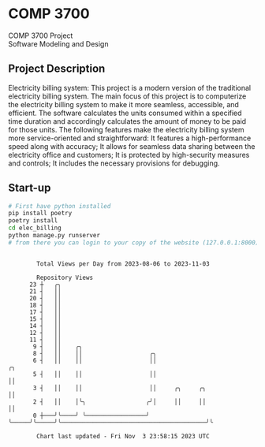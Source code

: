 # COMP 3700
COMP 3700 Project  
Software Modeling and Design
## Project Description
Electricity billing system: This project is a modern version of the traditional electricity billing system. The main focus of this project is to computerize the electricity billing system to make it more seamless, accessible, and efficient. The software calculates the units consumed within a specified time duration and accordingly calculates the amount of money to be paid for those units. The following features make the electricity billing system more service-oriented and straightforward: It features a high-performance speed along with accuracy; It allows for seamless data sharing between the electricity office and customers; It is protected by high-security measures and controls; It includes the necessary provisions for debugging.

## Start-up
```bash
# First have python installed
pip install poetry
poetry install
cd elec_billing
python manage.py runserver
# from there you can login to your copy of the website (127.0.0.1:8000), default creds are admin/admin
```

```

        Total Views per Day from 2023-08-06 to 2023-11-03

        Repository Views
      23 ┼   ╭╮
      21 ┤   ││
      20 ┤   ││
      18 ┤   ││
      17 ┤   ││
      15 ┤   ││
      14 ┤   ││
      12 ┤   ││
      11 ┤   ││
       9 ┤   ││    ╭╮
       8 ┤   ││    ││                   ╭╮
       6 ┤   ││    ││                   ││                                                       ╭╮
       5 ┤   ││    ││                   ││                                                       ││
       3 ┤   ││    ││                   ││     ╭╮     ╭╮                                         ││
       2 ┤   ││    │╰╮                 ╭╯│     ││     ││                                         ││
       0 ┼───╯╰────╯ ╰─────────────────╯ ╰─────╯╰─────╯╰─────────────────────────────────────────╯╰

        Chart last updated - Fri Nov  3 23:58:15 2023 UTC
        
```
